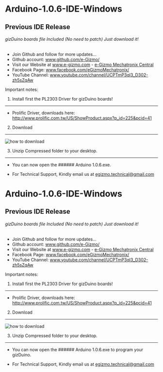 # Arduino-1.0.6-IDE-Windows
## Previous IDE Release
###### gizDuino boards file Included (No need to patch) Just download it!
- Join Github and follow for more updates...
- Github account: www.github.com/e-Gizmo/
- Visit our Website at www.e-gizmo.com - [e-Gizmo Mechatronix Central](www.e-gizmo.com)
- Facebook Page: www.facebook.com/eGizmoMechatronix/
- YouTube Channel: www.youtube.com/channel/UCPTmP3ql3_D302-zh5sZqAw


Important notes:

1. Install first the PL2303 Driver for gizDuino boards!
 -----
 - Prolific Driver, downloads here: <http://www.prolific.com.tw/US/ShowProduct.aspx?p_id=225&pcid=41>
 
2. Download
 -------
 ![how to download](http://i.makeagif.com/media/6-21-2016/_xYx6X.gif)
 
3. Unzip Compressed folder to your desktop.
  -----
 -  You can now open the ###### Arduino 1.0.6.exe.


- For Technical Support, Kindly email us at <egizmo.technical@gmail.com>
# Arduino-1.0.6-IDE-Windows
## Previous IDE Release
###### gizDuino boards file Included (No need to patch) Just download it!
- Join Github and follow for more updates...
- Github account: www.github.com/e-Gizmo/
- Visit our Website at www.e-gizmo.com - [e-Gizmo Mechatronix Central](www.e-gizmo.com)
- Facebook Page: www.facebook.com/eGizmoMechatronix/
- YouTube Channel: www.youtube.com/channel/UCPTmP3ql3_D302-zh5sZqAw


Important notes:

1. Install first the PL2303 Driver for gizDuino boards!
 -----
 - Prolific Driver, downloads here: <http://www.prolific.com.tw/US/ShowProduct.aspx?p_id=225&pcid=41>
 
2. Download
 -------
 ![how to download](http://i.makeagif.com/media/6-21-2016/_xYx6X.gif)
 
3. Unzip Compressed folder to your desktop.
  -----
 -  You can now open the ###### Arduino 1.0.6.exe to program your gizDuino.


- For Technical Support, Kindly email us at <egizmo.technical@gmail.com>
